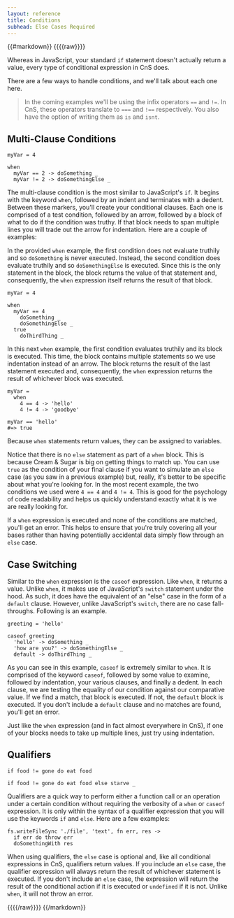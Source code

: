 ```yaml
---
layout: reference
title: Conditions
subhead: Else Cases Required
---
```


{{#markdown}}
{{{{raw}}}}

Whereas in JavaScript, your standard `if` statement doesn't actually return a value, every type of conditional expression in CnS does.

There are a few ways to handle conditions, and we'll talk about each one here.

> In the coming examples we'll be using the infix operators `==` and `!=`. In CnS, these operators translate to `===` and `!==` respectively. You also have the option of writing them as `is` and `isnt`.

## Multi-Clause Conditions

```
myVar = 4

when
  myVar == 2 -> doSomething _
  myVar != 2 -> doSomethingElse _
```

The multi-clause condition is the most similar to JavaScript's `if`. It begins with the keyword `when`, followed by an indent and terminates with a dedent. Between these markers, you'll create your conditional clauses. Each one is comprised of a test condition, followed by an arrow, followed by a block of what to do if the condition was truthy. If that block needs to span multiple lines you will trade out the arrow for indentation. Here are a couple of examples:

In the provided `when` example, the first condition does not evaluate truthily and so `doSomething` is never executed. Instead, the second condition does evaluate truthily and so `doSomethingElse` is executed. Since this is the only statement in the block, the block returns the value of that statement and, consequently, the `when` expression itself returns the result of that block.

```
myVar = 4

when
  myVar == 4
    doSomething _
    doSomethingElse _
  true
    doThirdThing _
```

In this next `when` example, the first condition evaluates truthily and its block is executed. This time, the block contains multiple statements so we use indentation instead of an arrow. The block returns the result of the last statement executed and, consequently, the `when` expression returns the result of whichever block was executed.

```
myVar =
  when
    4 == 4 -> 'hello'
    4 != 4 -> 'goodbye'

myVar == 'hello'
#=> true
```

Because `when` statements return values, they can be assigned to variables.

Notice that there is no `else` statement as part of a `when` block. This is because Cream & Sugar is big on getting things to match up. You can use `true` as the condition of your final clause if you want to simulate an `else` case (as you saw in a previous example) but, really, it's better to be specific about what you're looking for. In the most recent example, the two conditions we used were `4 == 4` and `4 != 4`. This is good for the psychology of code readability and helps us quickly understand exactly what it is we are really looking for.

If a `when` expression is executed and none of the conditions are matched, you'll get an error. This helps to ensure that you're truly covering all your bases rather than having potentially accidental data simply flow through an `else` case.

## Case Switching

Similar to the `when` expression is the `caseof` expression. Like `when`, it returns a value. Unlike `when`, it makes use of JavaScript's `switch` statement under the hood. As such, it does have the equivalent of an "else" case in the form of a `default` clause. However, unlike JavaScript's `switch`, there are no case fall-throughs. Following is an example.

```
greeting = 'hello'

caseof greeting
  'hello' -> doSomething _
  'how are you?' -> doSomethingElse _
  default -> doThirdThing _
```

As you can see in this example, `caseof` is extremely similar to `when`. It is comprised of the keyword `caseof`, followed by some value to examine, followed by indentation, your various clauses, and finally a dedent. In each clause, we are testing the equality of our condition against our comparative value. If we find a match, that block is executed. If not, the `default` block is executed. If you don't include a `default` clause and no matches are found, you'll get an error.

Just like the `when` expression (and in fact almost everywhere in CnS), if one of your blocks needs to take up multiple lines, just try using indentation.

## Qualifiers

```
if food != gone do eat food

if food != gone do eat food else starve _
```

Qualifiers are a quick way to perform either a function call or an operation under a certain condition without requiring the verbosity of a `when` or `caseof` expression. It is only within the syntax of a qualifier expression that you will use the keywords `if` and `else`. Here are a few examples:

```
fs.writeFileSync './file', 'text', fn err, res ->
  if err do throw err
  doSomethingWith res
```

When using qualifiers, the `else` case is optional and, like all conditional expressions in CnS, qualifiers return values. If you include an `else` case, the qualifier expression will always return the result of whichever statement is executed. If you don't include an `else` case, the expression will return the result of the conditional action if it is executed or `undefined` if it is not. Unlike `when`, it will not throw an error.


{{{{/raw}}}}
{{/markdown}}
